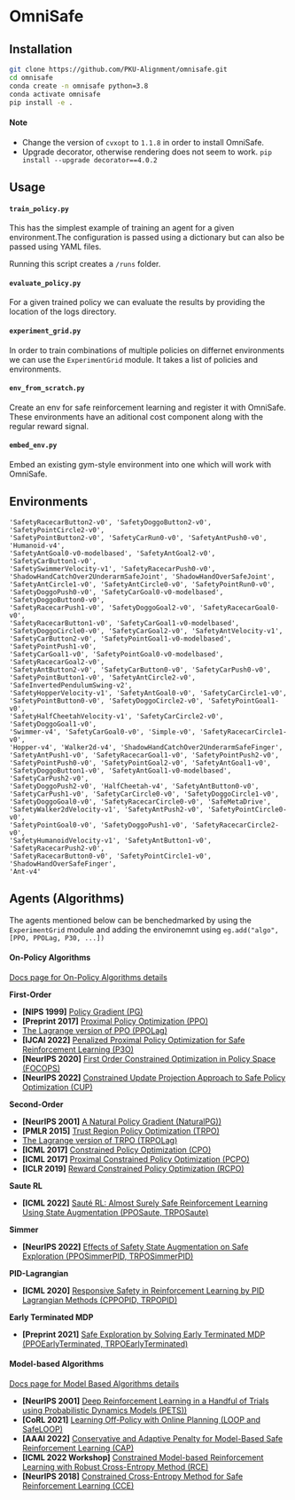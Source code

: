 # OmniSafe

## Installation

```bash
git clone https://github.com/PKU-Alignment/omnisafe.git
cd omnisafe
conda create -n omnisafe python=3.8
conda activate omnisafe
pip install -e .
```

#### Note

- Change the version of `cvxopt` to `1.1.8` in order to install OmniSafe.
- Upgrade decorator, otherwise rendering does not seem to work.
`pip install --upgrade decorator==4.0.2`

## Usage

#### `train_policy.py`
This has the simplest example of training an agent for a given environment.The
configuration is passed using a dictionary but can also be passed using YAML
files.

Running this script creates a `/runs` folder. 

#### `evaluate_policy.py` 
For a given trained policy we can evaluate the results by providing the location
of the logs directory.

#### `experiment_grid.py`
In order to train combinations of multiple policies on differnet environments
we can use the `ExperimentGrid` module. It takes a list of policies and
environments.

#### `env_from_scratch.py`
Create an env for safe reinforcement learning and register it with OmniSafe.
These environments have an aditional cost component along with the regular
reward signal.

#### `embed_env.py`
Embed an existing gym-style environment into one which will work with OmniSafe.

## Environments
```
'SafetyRacecarButton2-v0', 'SafetyDoggoButton2-v0', 'SafetyPointCircle2-v0',
'SafetyPointButton2-v0', 'SafetyCarRun0-v0', 'SafetyAntPush0-v0', 'Humanoid-v4',
'SafetyAntGoal0-v0-modelbased', 'SafetyAntGoal2-v0', 'SafetyCarButton1-v0',
'SafetySwimmerVelocity-v1', 'SafetyRacecarPush0-v0',
'ShadowHandCatchOver2UnderarmSafeJoint', 'ShadowHandOverSafeJoint',
'SafetyAntCircle1-v0', 'SafetyAntCircle0-v0', 'SafetyPointRun0-v0',
'SafetyDoggoPush0-v0', 'SafetyCarGoal0-v0-modelbased', 'SafetyDoggoButton0-v0',
'SafetyRacecarPush1-v0', 'SafetyDoggoGoal2-v0', 'SafetyRacecarGoal0-v0',
'SafetyRacecarButton1-v0', 'SafetyCarGoal1-v0-modelbased',
'SafetyDoggoCircle0-v0', 'SafetyCarGoal2-v0', 'SafetyAntVelocity-v1',
'SafetyCarButton2-v0', 'SafetyPointGoal1-v0-modelbased', 'SafetyPointPush1-v0',
'SafetyCarGoal1-v0', 'SafetyPointGoal0-v0-modelbased', 'SafetyRacecarGoal2-v0',
'SafetyAntButton2-v0', 'SafetyCarButton0-v0', 'SafetyCarPush0-v0',
'SafetyPointButton1-v0', 'SafetyAntCircle2-v0', 'SafeInvertedPendulumSwing-v2',
'SafetyHopperVelocity-v1', 'SafetyAntGoal0-v0', 'SafetyCarCircle1-v0',
'SafetyPointButton0-v0', 'SafetyDoggoCircle2-v0', 'SafetyPointGoal1-v0',
'SafetyHalfCheetahVelocity-v1', 'SafetyCarCircle2-v0', 'SafetyDoggoGoal1-v0',
'Swimmer-v4', 'SafetyCarGoal0-v0', 'Simple-v0', 'SafetyRacecarCircle1-v0',
'Hopper-v4', 'Walker2d-v4', 'ShadowHandCatchOver2UnderarmSafeFinger',
'SafetyAntPush1-v0', 'SafetyRacecarGoal1-v0', 'SafetyPointPush2-v0',
'SafetyPointPush0-v0', 'SafetyPointGoal2-v0', 'SafetyAntGoal1-v0',
'SafetyDoggoButton1-v0', 'SafetyAntGoal1-v0-modelbased', 'SafetyCarPush2-v0',
'SafetyDoggoPush2-v0', 'HalfCheetah-v4', 'SafetyAntButton0-v0',
'SafetyCarPush1-v0', 'SafetyCarCircle0-v0', 'SafetyDoggoCircle1-v0',
'SafetyDoggoGoal0-v0', 'SafetyRacecarCircle0-v0', 'SafeMetaDrive',
'SafetyWalker2dVelocity-v1', 'SafetyAntPush2-v0', 'SafetyPointCircle0-v0',
'SafetyPointGoal0-v0', 'SafetyDoggoPush1-v0', 'SafetyRacecarCircle2-v0',
'SafetyHumanoidVelocity-v1', 'SafetyAntButton1-v0', 'SafetyRacecarPush2-v0',
'SafetyRacecarButton0-v0', 'SafetyPointCircle1-v0', 'ShadowHandOverSafeFinger',
'Ant-v4'
```

## Agents (Algorithms)

The agents mentioned below can be benchedmarked by using the `ExperimentGrid`
module and adding the environemnt using `eg.add("algo", [PPO, PPOLag, P30, ...])`

#### On-Policy Algorithms

[Docs page for On-Policy Algorithms details](https://www.omnisafe.ai/en/latest/benchmark/on-policy.html)

**First-Order**

- **[NIPS 1999]** [Policy Gradient (PG)](https://papers.nips.cc/paper/1999/file/464d828b85b0bed98e80ade0a5c43b0f-Paper.pdf)
- **[Preprint 2017]** [Proximal Policy Optimization (PPO)](https://arxiv.org/pdf/1707.06347.pdf)
- [The Lagrange version of PPO (PPOLag)](https://cdn.openai.com/safexp-short.pdf)
- **[IJCAI 2022]** [Penalized Proximal Policy Optimization for Safe Reinforcement Learning (P3O)]( https://arxiv.org/pdf/2205.11814.pdf)
- **[NeurIPS 2020]** [First Order Constrained Optimization in Policy Space (FOCOPS)](https://arxiv.org/abs/2002.06506)
- **[NeurIPS 2022]**  [Constrained Update Projection Approach to Safe Policy Optimization (CUP)](https://arxiv.org/abs/2209.07089)

**Second-Order**

- **[NeurIPS 2001]** [A Natural Policy Gradient (NaturalPG))](https://proceedings.neurips.cc/paper/2001/file/4b86abe48d358ecf194c56c69108433e-Paper.pdf)
- **[PMLR 2015]** [Trust Region Policy Optimization (TRPO)](https://arxiv.org/abs/1502.05477)
- [The Lagrange version of TRPO (TRPOLag)](https://cdn.openai.com/safexp-short.pdf)
- **[ICML 2017]** [Constrained Policy Optimization (CPO)](https://proceedings.mlr.press/v70/achiam17a)
- **[ICML 2017]** [Proximal Constrained Policy Optimization (PCPO)](https://proceedings.mlr.press/v70/achiam17a)
- **[ICLR 2019]** [Reward Constrained Policy Optimization (RCPO)](https://openreview.net/forum?id=SkfrvsA9FX)

**Saute RL**

- **[ICML 2022]** [Sauté RL: Almost Surely Safe Reinforcement Learning Using State Augmentation (PPOSaute, TRPOSaute)](https://arxiv.org/abs/2202.06558)

**Simmer**

- **[NeurIPS 2022]** [Effects of Safety State Augmentation on Safe Exploration (PPOSimmerPID, TRPOSimmerPID)](https://arxiv.org/abs/2206.02675)

**PID-Lagrangian**

- **[ICML 2020]** [Responsive Safety in Reinforcement Learning by PID Lagrangian Methods (CPPOPID, TRPOPID)](https://arxiv.org/abs/2007.03964)

**Early Terminated MDP**

- **[Preprint 2021]** [Safe Exploration by Solving Early Terminated MDP (PPOEarlyTerminated, TRPOEarlyTerminated)](https://arxiv.org/pdf/2107.04200.pdf)

#### Model-based Algorithms

[Docs page for Model Based Algorithms details](https://www.omnisafe.ai/en/latest/benchmark/modelbased.html)

- **[NeurIPS 2001]** [Deep Reinforcement Learning in a Handful of Trials using Probabilistic Dynamics Models (PETS))](https://arxiv.org/abs/1805.12114)
- **[CoRL 2021]** [Learning Off-Policy with Online Planning (LOOP and SafeLOOP)](https://arxiv.org/abs/2008.10066)
- **[AAAI 2022]** [Conservative and Adaptive Penalty for Model-Based Safe Reinforcement Learning (CAP)](https://arxiv.org/abs/2112.07701)
- **[ICML 2022 Workshop]** [Constrained Model-based Reinforcement Learning with Robust Cross-Entropy Method (RCE)](https://arxiv.org/abs/2010.07968)
- **[NeurIPS 2018]** [Constrained Cross-Entropy Method for Safe Reinforcement Learning (CCE)](https://proceedings.neurips.cc/paper/2018/hash/34ffeb359a192eb8174b6854643cc046-Abstract.html)
